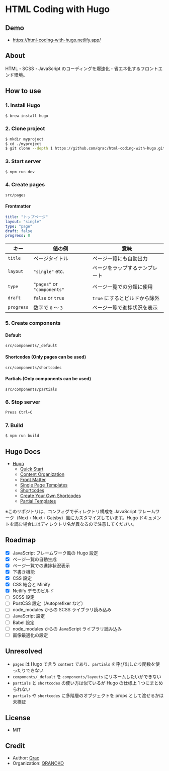 # HTML Coding with Hugo

## Demo

- https://html-coding-with-hugo.netlify.app/

## About

HTML・SCSS・JavaScript のコーディングを爆速化・省エネ化するフロントエンド環境。

## How to use

### 1. Install Hugo

```bash
$ brew install hugo
```

### 2. Clone project

```bash
$ mkdir myproject
$ cd ./myproject
$ git clone --depth 1 https://github.com/qrac/html-coding-with-hugo.git && cd html-coding-with-hugo && rm -rf ./.git ./README.md && mv * .[^\.]* ../ && cd ../ && rm -rf ./html-coding-with-hugo
```

### 3. Start server

```bash
$ npm run dev
```

### 4. Create pages

`src/pages`

#### Frontmatter

```yaml
title: "トップページ"
layout: "single"
type: "page"
draft: false
progress: 0
```

| キー       | 値の例                      | 意味                           |
| ---------- | --------------------------- | ------------------------------ |
| `title`    | ページタイトル              | ページ一覧にも自動出力         |
| `layout`   | `"single"` etc.             | ページをラップするテンプレート |
| `type`     | `"pages"` or `"components"` | ページ一覧での分類に使用       |
| `draft`    | `false` or `true`           | `true` にするとビルドから除外  |
| `progress` | 数字で `0` 〜 `3`           | ページ一覧で進捗状況を表示     |

### 5. Create components

#### Default

`src/components/_default`

#### Shortcodes (Only pages can be used)

`src/components/shortcodes`

#### Partials (Only components can be used)

`src/components/partials`

### 6. Stop server

```bash
Press Ctrl+C
```

### 7. Build

```bash
$ npm run build
```

## Hugo Docs

- [Hugo](https://gohugo.io/)
  - [Quick Start](https://gohugo.io/getting-started/quick-start/#step-1-install-hugo)
  - [Content Organization](https://gohugo.io/content-management/organization/)
  - [Front Matter](https://gohugo.io/content-management/front-matter/)
  - [Single Page Templates](https://gohugo.io/templates/single-page-templates/)
  - [Shortcodes](https://gohugo.io/content-management/shortcodes/)
  - [Create Your Own Shortcodes](https://gohugo.io/templates/shortcode-templates/)
  - [Partial Templates](https://gohugo.io/templates/partials/)

※このリポジトリは、コンフィグでディレクトリ構成を JavaScript フレームワーク（Next・Nuxt・Gatsby）風にカスタマイズしています。Hugo ドキュメントを読む場合にはディレクトリ名が異なるので注意してください。

## Roadmap

- [x] JavaScript フレームワーク風の Hugo 設定
- [x] ページ一覧の自動生成
- [x] ページ一覧での進捗状況表示
- [x] 下書き機能
- [x] CSS 設定
- [x] CSS 結合と Minify
- [x] Netlify デモのビルド
- [ ] SCSS 設定
- [ ] PostCSS 設定（Autoprefixer など）
- [ ] node_modules からの SCSS ライブラリ読み込み
- [ ] JavaScript 設定
- [ ] Babel 設定
- [ ] node_modules からの JavaScript ライブラリ読み込み
- [ ] 画像最適化の設定

## Unresolved

- `pages` は Hugo で言う `content` であり、`partials` を呼び出したり関数を使ったりできない
- `components/_default` を `components/layouts` にリネームしたいができない
- `partials` と `shortcodes` の使い方は似ているが Hugo の仕様上 1 つにまとめられない
- `partials` や `shortcodes` に多階層のオブジェクトを props として渡せるかは未検証

## License

- MIT

## Credit

- Author: [Qrac](https://qrac.jp)
- Organization: [QRANOKO](https://qranoko.jp)
